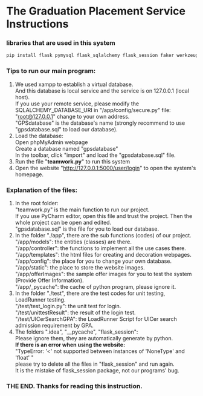 # The Graduation Placement Service Instructions

### libraries that are used in this system

```py
pip install flask pymysql flask_sqlalchemy flask_session faker werkzeug os
```

### Tips to run our main program:
1. We used xampp to establish a virtual database.</br>
    And this database is local service and the service is on 127.0.0.1 (local host). <br>
    If you use your remote service, please modify the SQLALCHEMY_DATABASE_URI in "/app/config/secure.py" file: <br>
    "root@127.0.0.1" change to your own address.<br>
    "GPSdatabase" is the database's name (strongly recommend to use "gpsdatabase.sql" to load our database).<br>
2. Load the database:<br>
    Open phpMyAdmin webpage<br>
    Create a database named "gpsdatabase"<br>
    In the toolbar, click "import" and load the "gpsdatabase.sql" file.
3. Run the file "**teamwork.py**" to run this system
4. Open the website "http://127.0.0.1:5000/user/login" to open the system's homepage.

### Explanation of the files:
1. In the root folder: <br>
    "teamwork.py" is the main function to run our project. <br>
    If you use PyCharm editor, open this file and trust the project. Then the whole project can be open and edited. <br>
    "gpsdatabase.sql" is the file for you to load our database. <br>
2. In the folder "./app", there are the sub functions (codes) of our project. <br>
    "/app/models": the entities (classes) are there. <br>
    "/app/controller": the functions to implement all the use cases there. <br>
    "/app/templates": the html files for creating and decoration webpages. <br>
    "/app/config": the place for you to change your own database. <br>
    "/app/static": the place to store the website images. <br>
    "/app/offerImages": the sample offer images for you to test the system (Provide Offer Information). <br>
    "/app/_pycache": the cache of python program, please ignore it. <br>
3. In the folder "./test", there are the test codes for unit testing, LoadRunner testing. <br>
    "/test/test_login.py": the unit test for login. <br>
    "/test/unittestResult": the result of the login test. <br>
    "/test/UICerSearchGPA": the LoadRunner Script for UICer search admission requirement by GPA. 
4. The folders ".idea", "__pycache", "flask_session": <br>
    Please ignore them, they are automatically generate by python. <br>
    **If there is an error when using the website:** <br>
    "TypeError: '<' not supported between instances of 'NoneType' and 'float' " <br>
    please try to delete all the files in "flask_session" and run again. <br>
    It is the mistake of flask_session package, not our programs' bug.


### THE END. Thanks for reading this instruction.
